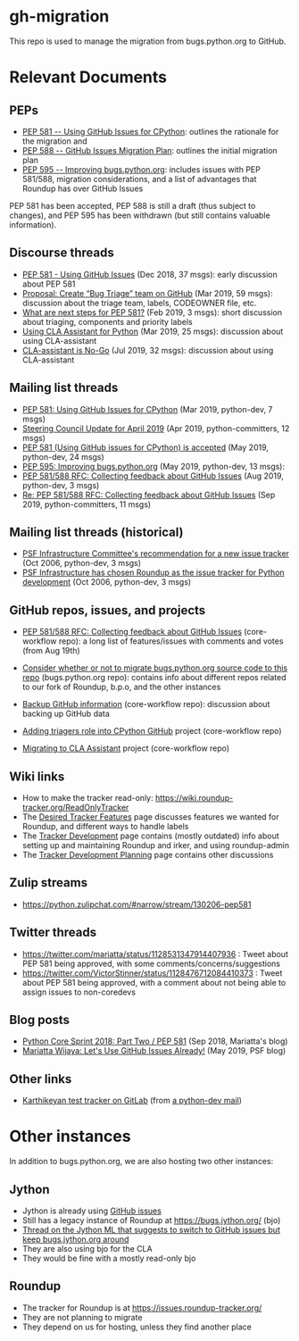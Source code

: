 # gh-migration
This repo is used to manage the migration from bugs.python.org to GitHub.

# Relevant Documents

## PEPs

* [PEP 581 -- Using GitHub Issues for CPython](https://www.python.org/dev/peps/pep-0581/): outlines the rationale for the migration and
* [PEP 588 -- GitHub Issues Migration Plan](https://www.python.org/dev/peps/pep-0588/): outlines the initial migration plan
* [PEP 595 -- Improving bugs.python.org](https://www.python.org/dev/peps/pep-0595/): includes issues with PEP 581/588, migration considerations, and a list of advantages that Roundup has over GitHub Issues

PEP 581 has been accepted, PEP 588 is still a draft (thus subject to changes), and PEP 595 has been withdrawn (but still contains valuable information).

## Discourse threads

* [PEP 581 - Using GitHub Issues](https://discuss.python.org/t/pep-581-using-github-issues/535) (Dec 2018, 37 msgs): early discussion about PEP 581
* [Proposal: Create “Bug Triage” team on GitHub](https://discuss.python.org/t/proposal-create-bug-triage-team-on-github/992) (Mar 2019, 59 msgs): discussion about the triage team, labels, CODEOWNER file, etc.
* [What are next steps for PEP 581?](https://discuss.python.org/t/what-are-next-steps-for-pep-581/864) (Feb 2019, 3 msgs): short discussion about triaging, components and priority labels
* [Using CLA Assistant for Python](https://discuss.python.org/t/using-cla-assistant-for-python/990) (Mar 2019, 25 msgs): discussion about using CLA-assistant
* [CLA-assistant is No-Go](https://discuss.python.org/t/cla-assistant-is-no-go/2066) (Jul 2019, 32 msgs): discussion about using CLA-assistant

## Mailing list threads

* [PEP 581: Using GitHub Issues for CPython](https://mail.python.org/archives/list/python-dev@python.org/thread/W4W6YSJH7ZOG3N6Y6BFFGVT6CPDS7X2P/) (Mar 2019, python-dev, 7 msgs)
* [Steering Council Update for April 2019](https://mail.python.org/archives/list/python-committers@python.org/thread/UEKNCJ36H6GZKDD7MENZYJKD3FB3TIYX/) (Apr 2019, python-committers, 12 msgs)
* [PEP 581 (Using GitHub issues for CPython) is accepted](https://mail.python.org/archives/list/python-dev@python.org/thread/CQWQIM5Y6ELN3NRBT5RR6U5WY5WF7KXZ/#CQWQIM5Y6ELN3NRBT5RR6U5WY5WF7KXZ) (May 2019, python-dev, 24 msgs)
* [PEP 595: Improving bugs.python.org](https://mail.python.org/archives/list/python-dev@python.org/thread/OFENXHCWVADJS7I4HLY4F5MHCDW6TJV6/#OFENXHCWVADJS7I4HLY4F5MHCDW6TJV6) (May 2019, python-dev, 13 msgs):
* [PEP 581/588 RFC: Collecting feedback about GitHub Issues](https://mail.python.org/archives/list/python-dev@python.org/thread/S5L54M2HJ4DM46HLU45HVEYYAQYXHEQ2/#S5L54M2HJ4DM46HLU45HVEYYAQYXHEQ2) (Aug 2019, python-dev, 3 msgs)
* [Re: PEP 581/588 RFC: Collecting feedback about GitHub Issues](https://mail.python.org/archives/list/python-committers@python.org/thread/IFSHRRBKRP56NOVI4DDWNWKAUK53C5SK/#2HWYHURO7XETBZO7YR4V6JDWX3FA2OA5) (Sep 2019, python-committers, 11 msgs)

## Mailing list threads (historical)

* [PSF Infrastructure Committee's recommendation for a new issue tracker](https://mail.python.org/archives/list/python-dev@python.org/thread/KSJTYU4XC5VTLHJGV76ZCGTEQZY26D7X/#6MY6XXFRXFGSGQ3NJELX7HEJUISMHYIC) (Oct 2006, python-dev, 3 msgs)
* [PSF Infrastructure has chosen Roundup as the issue tracker for Python development](https://mail.python.org/archives/list/python-dev@python.org/thread/VK3C6G6QNRDOT66YSX4TZSUG2JUFQK2F/#VK3C6G6QNRDOT66YSX4TZSUG2JUFQK2F) (Oct 2006, python-dev, 3 msgs)

## GitHub repos, issues, and projects

* [PEP 581/588 RFC: Collecting feedback about GitHub Issues](https://github.com/python/core-workflow/issues/359) (core-workflow repo): a long list of features/issues with comments and votes (from Aug 19th)
* [Consider whether or not to migrate bugs.python.org source code to this repo](https://github.com/python/bugs.python.org/issues/2) (bugs.python.org repo): contains info about different repos related to our fork of Roundup, b.p.o, and the other instances
* [Backup GitHub information](https://github.com/python/core-workflow/issues/20) (core-workflow repo): discussion about backing up GitHub data

* [Adding triagers role into CPython GitHub](https://github.com/python/core-workflow/projects/3) project (core-workflow repo)
* [Migrating to CLA Assistant](https://github.com/python/core-workflow/projects/1) project (core-workflow repo)

## Wiki links

* How to make the tracker read-only: https://wiki.roundup-tracker.org/ReadOnlyTracker
* The [Desired Tracker Features](https://wiki.python.org/moin/DesiredTrackerFeatures) page discusses features we wanted for Roundup, and different ways to handle labels
* The [Tracker Development](https://wiki.python.org/moin/TrackerDevelopment) page contains (mostly outdated) info about setting up and maintaining Roundup and irker, and using roundup-admin
* The [Tracker Development Planning](https://wiki.python.org/moin/TrackerDevelopmentPlanning) page contains other discussions

## Zulip streams

* https://python.zulipchat.com/#narrow/stream/130206-pep581

## Twitter threads

* https://twitter.com/mariatta/status/1128531347914407936 : Tweet about PEP 581 being approved, with some comments/concerns/suggestions
* https://twitter.com/VictorStinner/status/1128476712084410373 : Tweet about PEP 581 being approved, with a comment about not being able to assign issues to non-coredevs

## Blog posts

* [Python Core Sprint 2018: Part Two / PEP 581](https://mariatta.ca/core-sprint-2018-part-2.html#pep-581) (Sep 2018, Mariatta's blog)
* [Mariatta Wijaya: Let's Use GitHub Issues Already!](https://pyfound.blogspot.com/2019/05/mariatta-wijaya-lets-use-github-issues.html) (May 2019, PSF blog)

## Other links

* [Karthikeyan test tracker on GitLab](https://gitlab.com/tirkarthi/python-bugs/-/issues) (from [a python-dev mail](https://mail.python.org/archives/list/python-dev@python.org/message/O7MIL7DLR6HZ7XMZIUTZE6VWY2ROCY4F/))



# Other instances

In addition to bugs.python.org, we are also hosting two other instances:

## Jython

* Jython is already using [GitHub issues](https://github.com/jython/jython/issues)
* Still has a legacy instance of Roundup at https://bugs.jython.org/ (bjo)
* [Thread on the Jython ML that suggests to switch to GitHub issues but keep bugs.jython.org around](https://sourceforge.net/p/jython/mailman/jython-dev/thread/CAOhO%3DaNp9oPkMwO58vK0L5gqL_nG8UD0mWom%3D1XLqxdbyfU34w%40mail.gmail.com/#msg37020624)
* They are also using bjo for the CLA
* They would be fine with a mostly read-only bjo

## Roundup

* The tracker for Roundup is at https://issues.roundup-tracker.org/
* They are not planning to migrate
* They depend on us for hosting, unless they find another place
